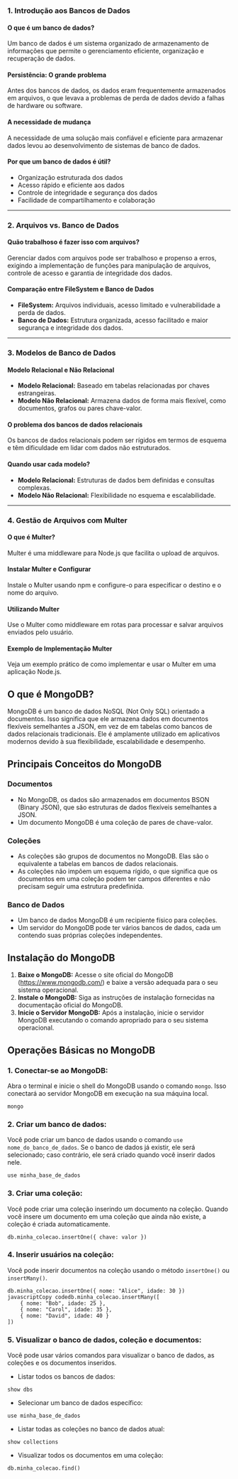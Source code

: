 ### 1. Introdução aos Bancos de Dados

#### O que é um banco de dados?

Um banco de dados é um sistema organizado de armazenamento de informações que permite o gerenciamento eficiente, organização e recuperação de dados.

#### Persistência: O grande problema

Antes dos bancos de dados, os dados eram frequentemente armazenados em arquivos, o que levava a problemas de perda de dados devido a falhas de hardware ou software.

#### A necessidade de mudança

A necessidade de uma solução mais confiável e eficiente para armazenar dados levou ao desenvolvimento de sistemas de banco de dados.

#### Por que um banco de dados é útil?

- Organização estruturada dos dados
- Acesso rápido e eficiente aos dados
- Controle de integridade e segurança dos dados
- Facilidade de compartilhamento e colaboração

------

### 2. Arquivos vs. Banco de Dados

#### Quão trabalhoso é fazer isso com arquivos?

Gerenciar dados com arquivos pode ser trabalhoso e propenso a erros, exigindo a implementação de funções para manipulação de arquivos, controle de acesso e garantia de integridade dos dados.

#### Comparação entre FileSystem e Banco de Dados

- **FileSystem:** Arquivos individuais, acesso limitado e vulnerabilidade a perda de dados.
- **Banco de Dados:** Estrutura organizada, acesso facilitado e maior segurança e integridade dos dados.

------

### 3. Modelos de Banco de Dados

#### Modelo Relacional e Não Relacional

- **Modelo Relacional:** Baseado em tabelas relacionadas por chaves estrangeiras.
- **Modelo Não Relacional:** Armazena dados de forma mais flexível, como documentos, grafos ou pares chave-valor.

#### O problema dos bancos de dados relacionais

Os bancos de dados relacionais podem ser rígidos em termos de esquema e têm dificuldade em lidar com dados não estruturados.

#### Quando usar cada modelo?

- **Modelo Relacional:** Estruturas de dados bem definidas e consultas complexas.
- **Modelo Não Relacional:** Flexibilidade no esquema e escalabilidade.

------

### 4. Gestão de Arquivos com Multer

#### O que é Multer?

Multer é uma middleware para Node.js que facilita o upload de arquivos.

#### Instalar Multer e Configurar

Instale o Multer usando npm e configure-o para especificar o destino e o nome do arquivo.

#### Utilizando Multer

Use o Multer como middleware em rotas para processar e salvar arquivos enviados pelo usuário.

#### Exemplo de Implementação Multer

Veja um exemplo prático de como implementar e usar o Multer em uma aplicação Node.js.

## O que é MongoDB?

MongoDB é um banco de dados NoSQL (Not Only SQL) orientado a documentos. Isso significa que ele armazena dados em documentos flexíveis semelhantes a JSON, em vez de em tabelas como bancos de dados relacionais tradicionais. Ele é amplamente utilizado em aplicativos modernos devido à sua flexibilidade, escalabilidade e desempenho.

## Principais Conceitos do MongoDB

### Documentos

- No MongoDB, os dados são armazenados em documentos BSON (Binary JSON), que são estruturas de dados flexíveis semelhantes a JSON.
- Um documento MongoDB é uma coleção de pares de chave-valor.

### Coleções

- As coleções são grupos de documentos no MongoDB. Elas são o equivalente a tabelas em bancos de dados relacionais.
- As coleções não impõem um esquema rígido, o que significa que os documentos em uma coleção podem ter campos diferentes e não precisam seguir uma estrutura predefinida.

### Banco de Dados

- Um banco de dados MongoDB é um recipiente físico para coleções.
- Um servidor do MongoDB pode ter vários bancos de dados, cada um contendo suas próprias coleções independentes.

## Instalação do MongoDB

1. **Baixe o MongoDB:** Acesse o site oficial do MongoDB (https://www.mongodb.com/) e baixe a versão adequada para o seu sistema operacional.
2. **Instale o MongoDB:** Siga as instruções de instalação fornecidas na documentação oficial do MongoDB.
3. **Inicie o Servidor MongoDB:** Após a instalação, inicie o servidor MongoDB executando o comando apropriado para o seu sistema operacional.

## Operações Básicas no MongoDB

### 1. Conectar-se ao MongoDB:

Abra o terminal e inicie o shell do MongoDB usando o comando `mongo`. Isso conectará ao servidor MongoDB em execução na sua máquina local.

```
mongo
```

### 2. Criar um banco de dados:

Você pode criar um banco de dados usando o comando `use nome_do_banco_de_dados`. Se o banco de dados já existir, ele será selecionado; caso contrário, ele será criado quando você inserir dados nele.

```
use minha_base_de_dados
```

### 3. Criar uma coleção:

Você pode criar uma coleção inserindo um documento na coleção. Quando você insere um documento em uma coleção que ainda não existe, a coleção é criada automaticamente.

```
db.minha_colecao.insertOne({ chave: valor })
```

### 4. Inserir usuários na coleção:

Você pode inserir documentos na coleção usando o método `insertOne()` ou `insertMany()`.

```
db.minha_colecao.insertOne({ nome: "Alice", idade: 30 })
javascriptCopy codedb.minha_colecao.insertMany([
    { nome: "Bob", idade: 25 },
    { nome: "Carol", idade: 35 },
    { nome: "David", idade: 40 }
])
```

### 5. Visualizar o banco de dados, coleção e documentos:

Você pode usar vários comandos para visualizar o banco de dados, as coleções e os documentos inseridos.

- Listar todos os bancos de dados:

```
show dbs
```

- Selecionar um banco de dados específico:

```
use minha_base_de_dados
```

- Listar todas as coleções no banco de dados atual:

```
show collections
```

- Visualizar todos os documentos em uma coleção:

```
db.minha_colecao.find()
```



